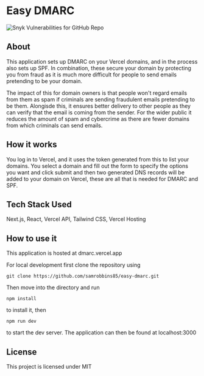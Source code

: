 # Easy DMARC
![Snyk Vulnerabilities for GitHub Repo](https://img.shields.io/snyk/vulnerabilities/github/samrobbins85/easy-dmarc?style=for-the-badge)

## About
This application sets up DMARC on your Vercel domains, and in the process also sets up SPF. In combination, these secure your domain by protecting you from fraud as it is much more difficult for people to send emails pretending to be your domain.

The impact of this for domain owners is that people won't regard emails from them as spam if criminals are sending fraudulent emails pretending to be them. Alongisde this, it ensures better delivery to other people as they can verify that the email is coming from the sender. For the wider public it reduces the amount of spam and cybercrime as there are fewer domains from which criminals can send emails.

## How it works
You log in to Vercel, and it uses the token generated from this to list your domains. You select a domain and fill out the form to specify the options you want and click submit and then two generated DNS records will be added to your domain on Vercel, these are all that is needed for DMARC and SPF.


## Tech Stack Used
Next.js, React, Vercel API, Tailwind CSS, Vercel Hosting

## How to use it
This application is hosted at dmarc.vercel.app

For local development first clone the repository using
```shell
git clone https://github.com/samrobbins85/easy-dmarc.git
```

Then move into the directory and run
```shell
npm install
```
to install it, then
```shell
npm run dev
```
to start the dev server. The application can then be found at localhost:3000

## License
This project is licensed under MIT
